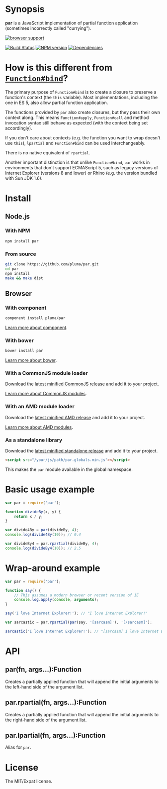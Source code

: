 # Synopsis

**par** is a JavaScript implementation of partial function application (sometimes incorrectly called "currying").

[![browser support](https://ci.testling.com/pluma/par.png)](https://ci.testling.com/pluma/par)

[![Build Status](https://travis-ci.org/pluma/par.png?branch=master)](https://travis-ci.org/pluma/par) [![NPM version](https://badge.fury.io/js/par.png)](http://badge.fury.io/js/par) [![Dependencies](https://david-dm.org/pluma/par.png)](https://david-dm.org/pluma/par)

# How is this different from [`Function#bind`](https://developer.mozilla.org/en-US/docs/JavaScript/Reference/Global_Objects/Function/bind)?

The primary purpose of `Function#bind` is to create a closure to preserve a function's context (the `this` variable). Most implementations, including the one in ES 5, also allow partial function application.

The functions provided by `par` also create closures, but they pass their own context along. This means `Function#apply`, `Function#call` and method invocation syntax still behave as expected (with the context being set accordingly).

If you don't care about contexts (e.g. the function you want to wrap doesn't use `this`), `lpartial` and `Function#bind` can be used interchangeably.

There is no native equivalent of `rpartial`.

Another important distinction is that unlike `Function#bind`, `par` works in environments that don't support ECMAScript 5, such as legacy versions of Internet Explorer (versions 8 and lower) or Rhino (e.g. the version bundled with Sun JDK 1.6).

# Install

## Node.js

### With NPM

```sh
npm install par
```

### From source

```sh
git clone https://github.com/pluma/par.git
cd par
npm install
make && make dist
```

## Browser

### With component

```sh
component install pluma/par
```

[Learn more about component](https://github.com/component/component).

### With bower

```sh
bower install par
```

[Learn more about bower](https://github.com/twitter/bower).

### With a CommonJS module loader

Download the [latest minified CommonJS release](https://raw.github.com/pluma/par/master/dist/par.min.js) and add it to your project.

[Learn more about CommonJS modules](http://wiki.commonjs.org/wiki/Modules/1.1).

### With an AMD module loader

Download the [latest minified AMD release](https://raw.github.com/pluma/par/master/dist/par.amd.min.js) and add it to your project.

[Learn more about AMD modules](http://requirejs.org/docs/whyamd.html).

### As a standalone library

Download the [latest minified standalone release](https://raw.github.com/pluma/par/master/dist/par.globals.min.js) and add it to your project.

```html
<script src="/your/js/path/par.globals.min.js"></script>
```

This makes the `par` module available in the global namespace.

# Basic usage example

```javascript
var par = require('par');

function divideBy(x, y) {
    return x / y;
}

var divide4By = par(divideBy, 4);
console.log(divide4By(10)); // 0.4

var divideBy4 = par.rpartial(divideBy, 4);
console.log(divideBy4(10)); // 2.5
```

# Wrap-around example

```javascript
var par = require('par');

function say() {
    // This assumes a modern browser or recent version of IE
    console.log.apply(console, arguments);
}

say('I love Internet Explorer!'); // "I love Internet Explorer!"

var sarcastic = par.rpartial(par(say, '[sarcasm]'), '[/sarcasm]');

sarcastic('I love Internet Explorer!'); // "[sarcasm] I love Internet Explorer! [/sarcasm]"
```

# API

## par(fn, args…):Function

Creates a partially applied function that will append the initial arguments to the left-hand side of the argument list.

## par.rpartial(fn, args…):Function

Creates a partially applied function that will append the initial arguments to the right-hand side of the argument list.

## par.lpartial(fn, args…):Function

Alias for `par`.

# License

The MIT/Expat license.
